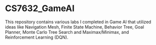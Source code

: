 # CS7632_GameAI
This repository contains various labs I completed in Game AI that utilized ideas like Navigation Mesh, Finite State Machine, Behavior Tree, Goal Planner, Monte Carlo Tree Search and Maximax/Minimax, and Reinforcement Learning (DQN).
